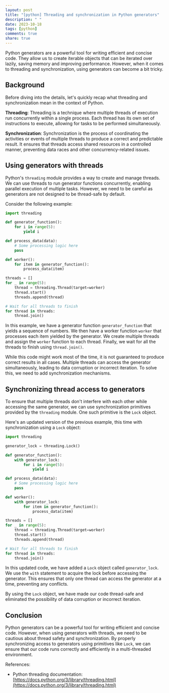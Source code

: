 ```yaml
---
layout: post
title: "[python] Threading and synchronization in Python generators"
description: " "
date: 2023-10-18
tags: [python]
comments: true
share: true
---
```


Python generators are a powerful tool for writing efficient and concise code. They allow us to create iterable objects that can be iterated over lazily, saving memory and improving performance. However, when it comes to threading and synchronization, using generators can become a bit tricky.

## Background

Before diving into the details, let's quickly recap what threading and synchronization mean in the context of Python.

**Threading**: Threading is a technique where multiple threads of execution run concurrently within a single process. Each thread has its own set of instructions to execute, allowing for tasks to be performed simultaneously.

**Synchronization**: Synchronization is the process of coordinating the activities or events of multiple threads to produce a correct and predictable result. It ensures that threads access shared resources in a controlled manner, preventing data races and other concurrency-related issues.


## Using generators with threads

Python's `threading` module provides a way to create and manage threads. We can use threads to run generator functions concurrently, enabling parallel execution of multiple tasks. However, we need to be careful as generators are not designed to be thread-safe by default.

Consider the following example:

```python
import threading

def generator_function():
    for i in range(5):
        yield i

def process_data(data):
    # Some processing logic here
    pass

def worker():
    for item in generator_function():
        process_data(item)

threads = []
for _ in range(5):
    thread = threading.Thread(target=worker)
    thread.start()
    threads.append(thread)

# Wait for all threads to finish
for thread in threads:
    thread.join()
```

In this example, we have a generator function `generator_function` that yields a sequence of numbers. We then have a worker function `worker` that processes each item yielded by the generator. We create multiple threads and assign the `worker` function to each thread. Finally, we wait for all the threads to finish using `thread.join()`.

While this code might work most of the time, it is not guaranteed to produce correct results in all cases. Multiple threads can access the generator simultaneously, leading to data corruption or incorrect iteration. To solve this, we need to add synchronization mechanisms.

## Synchronizing thread access to generators

To ensure that multiple threads don't interfere with each other while accessing the same generator, we can use synchronization primitives provided by the `threading` module. One such primitive is the `Lock` object.

Here's an updated version of the previous example, this time with synchronization using a `Lock` object:

```python
import threading

generator_lock = threading.Lock()

def generator_function():
    with generator_lock:
        for i in range(5):
            yield i

def process_data(data):
    # Some processing logic here
    pass

def worker():
    with generator_lock:
        for item in generator_function():
            process_data(item)

threads = []
for _ in range(5):
    thread = threading.Thread(target=worker)
    thread.start()
    threads.append(thread)

# Wait for all threads to finish
for thread in threads:
    thread.join()
```

In this updated code, we have added a `Lock` object called `generator_lock`. We use the `with` statement to acquire the lock before accessing the generator. This ensures that only one thread can access the generator at a time, preventing any conflicts.

By using the `Lock` object, we have made our code thread-safe and eliminated the possibility of data corruption or incorrect iteration.

## Conclusion

Python generators can be a powerful tool for writing efficient and concise code. However, when using generators with threads, we need to be cautious about thread safety and synchronization. By properly synchronizing access to generators using primitives like `Lock`, we can ensure that our code runs correctly and efficiently in a multi-threaded environment.

References:

- Python threading documentation: [https://docs.python.org/3/library/threading.html](https://docs.python.org/3/library/threading.html)